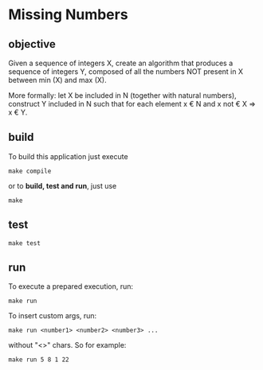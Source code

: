 # Missing Numbers
## objective
Given a sequence of integers X, create an algorithm that produces a sequence of integers Y,
composed of all the numbers NOT present in X between min (X) and max (X).

More formally: let X be included in N (together with natural numbers),
construct Y included in N such that for each element x € N and x not € X => x € Y.

## build
To build this application just execute
```
make compile
```
or to **build, test and run**, just use
```
make
```

## test
```
make test
```

## run
To execute a prepared execution, run:
```
make run
```
To insert custom args, run:
```
make run <number1> <number2> <number3> ...
```
without "<>" chars. So for example:
```
make run 5 8 1 22
```